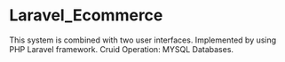 # Laravel_Ecommerce
This system is combined with two user interfaces. Implemented by using PHP Laravel framework.
Cruid Operation: MYSQL Databases.
